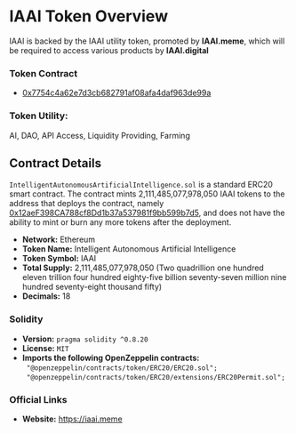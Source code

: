 # IAAI Token Overview

IAAI is backed by the IAAI utility token, promoted by **IAAI.meme**, which will be required to access various products by **IAAI.digital**

### Token Contract

- [0x7754c4a62e7d3cb682791af08afa4daf963de99a](https://etherscan.io/address/0x7754c4a62e7d3cb682791af08afa4daf963de99a)

### Token Utility:
AI, DAO, API Access, Liquidity Providing, Farming

## Contract Details
`IntelligentAutonomousArtificialIntelligence.sol` is a standard ERC20 smart contract. The contract mints 2,111,485,077,978,050
IAAI tokens to the address that deploys the contract, namely [0x12aeF398CA788cf8Dd1b37a537981f9bb599b7d5](https://etherscan.io/address/0x12aef398ca788cf8dd1b37a537981f9bb599b7d5), and does not have the ability to mint or burn any more tokens after the deployment.

- <b>Network:</b> Ethereum
- <b>Token Name:</b> Intelligent Autonomous Artificial Intelligence
- <b>Token Symbol:</b> IAAI
- <b>Total Supply:</b> 2,111,485,077,978,050 (Two quadrillion one hundred eleven trillion four hundred eighty-five billion seventy-seven million nine hundred seventy-eight thousand fifty)
- <b>Decimals:</b> 18

### Solidity
- <b>Version:</b> `pragma solidity ^0.8.20`
- <b>License:</b> `MIT`
- <b>Imports the following OpenZeppelin contracts:</b><br>
` "@openzeppelin/contracts/token/ERC20/ERC20.sol";`<br>
` "@openzeppelin/contracts/token/ERC20/extensions/ERC20Permit.sol";`<br>

### Official Links

- <b>Website:</b> https://iaai.meme
